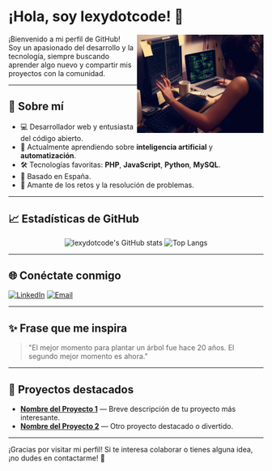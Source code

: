 # ¡Hola, soy lexydotcode! 👋

<img align="right" src="assets/1_2xBCWwixj-Pvp11hJCPTVg.jpg" width="250" alt="Coding gif">

¡Bienvenido a mi perfil de GitHub!  
Soy un apasionado del desarrollo y la tecnología, siempre buscando aprender algo nuevo y compartir mis proyectos con la comunidad.

---

## 🚀 Sobre mí

- 💻 Desarrollador web y entusiasta del código abierto.
- 🌱 Actualmente aprendiendo sobre **inteligencia artificial** y **automatización**.
- 🛠️ Tecnologías favoritas: **PHP**, **JavaScript**, **Python**, **MySQL**.
- 📍 Basado en España.
- 🎯 Amante de los retos y la resolución de problemas.

---

## 📈 Estadísticas de GitHub

<p align="center">
  <img src="https://github-readme-stats.vercel.app/api?username=lexydotcode&show_icons=true&theme=radical" alt="lexydotcode's GitHub stats" width="410"/>
  <img src="https://github-readme-stats.vercel.app/api/top-langs/?username=lexydotcode&layout=compact&theme=radical" alt="Top Langs" width="330"/>
</p>

---

## 🌐 Conéctate conmigo

[![LinkedIn](https://img.shields.io/badge/LinkedIn-blue?style=for-the-badge&logo=linkedin)](https://www.linkedin.com/in/tu-perfil)
[![Email](https://img.shields.io/badge/Email-D14836?style=for-the-badge&logo=gmail&logoColor=white)](mailto:tu-email@gmail.com)

---

## ✨ Frase que me inspira

> "El mejor momento para plantar un árbol fue hace 20 años. El segundo mejor momento es ahora."

---

## 📂 Proyectos destacados

- [**Nombre del Proyecto 1**](enlace-al-proyecto) — Breve descripción de tu proyecto más interesante.
- [**Nombre del Proyecto 2**](enlace-al-proyecto) — Otro proyecto destacado o divertido.

---

¡Gracias por visitar mi perfil! Si te interesa colaborar o tienes alguna idea, ¡no dudes en contactarme! 🚀
